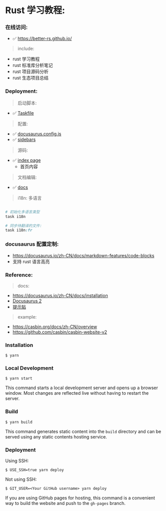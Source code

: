 # Rust 学习教程:

### 在线访问:

- ✅ https://better-rs.github.io/

> include:

- rust 学习教程
- rust 标准库分析笔记
- rust 项目源码分析
- rust 生态项目总结

### Deployment:

> 启动脚本:

- ✅ [Taskfile](Taskfile.yml)

> 配置:

- ✅ [docusaurus.config.js](docusaurus.config.js)
- ✅ [sidebars](sidebars.js)

> 源码:

- ✅ [index page](src/components/HomepageFeatures/index.tsx)
    - 首页内容

> 文档编辑:

- ✅ [docs](docs)

> i18n: 多语言

```ruby

# 初始化多语言类型
task i18n

# 同步待翻译的文件:
task i18n:fr

```

### docusaurus 配置定制:

- https://docusaurus.io/zh-CN/docs/markdown-features/code-blocks
- 支持 rust 语言高亮


### Reference:

> docs:

- https://docusaurus.io/zh-CN/docs/installation
- [Docusaurus 2](https://docusaurus.io/)
- [提示贴](https://docusaurus.io/zh-CN/docs/markdown-features/admonitions)

> example:

- https://casbin.org/docs/zh-CN/overview
- https://github.com/casbin/casbin-website-v2

### Installation

```
$ yarn
```

### Local Development

```
$ yarn start
```

This command starts a local development server and opens up a browser window. Most changes are reflected live without
having to restart the server.

### Build

```
$ yarn build
```

This command generates static content into the `build` directory and can be served using any static contents hosting
service.

### Deployment

Using SSH:

```
$ USE_SSH=true yarn deploy
```

Not using SSH:

```
$ GIT_USER=<Your GitHub username> yarn deploy
```

If you are using GitHub pages for hosting, this command is a convenient way to build the website and push to
the `gh-pages` branch.
